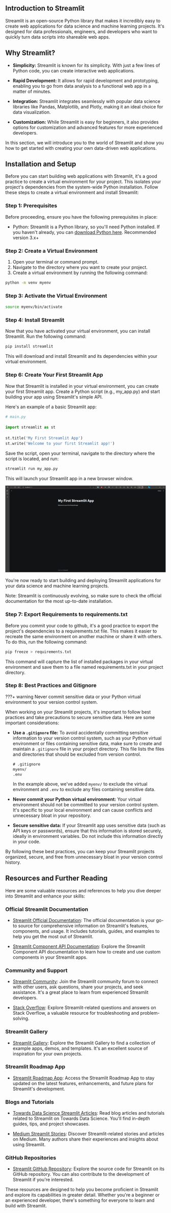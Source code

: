 ## Introduction to Streamlit

Streamlit is an open-source Python library that makes it incredibly easy to create web applications for data science and machine learning projects. It's designed for data professionals, engineers, and developers who want to quickly turn data scripts into shareable web apps.

## Why Streamlit?

- **Simplicity:** Streamlit is known for its simplicity. With just a few lines of Python code, you can create interactive web applications.

- **Rapid Development:** It allows for rapid development and prototyping, enabling you to go from data analysis to a functional web app in a matter of minutes.

- **Integration:** Streamlit integrates seamlessly with popular data science libraries like Pandas, Matplotlib, and Plotly, making it an ideal choice for data visualization.

- **Customization:** While Streamlit is easy for beginners, it also provides options for customization and advanced features for more experienced developers.

In this section, we will introduce you to the world of Streamlit and show you how to get started with creating your own data-driven web applications.


## Installation and Setup

Before you can start building web applications with Streamlit, it's a good practice to create a virtual environment for your project. This isolates your project's dependencies from the system-wide Python installation. Follow these steps to create a virtual environment and install Streamlit:

### Step 1: Prerequisites

Before proceeding, ensure you have the following prerequisites in place:

- Python: Streamlit is a Python library, so you'll need Python installed. If you haven't already, you can [download Python here](https://www.python.org/downloads/). Recommended version 3.x+

### Step 2: Create a Virtual Environment

1. Open your terminal or command prompt.
2. Navigate to the directory where you want to create your project.
3. Create a virtual environment by running the following command:

```bash
python -m venv myenv
```

### Step 3: Activate the Virtual Environment
```bash
source myenv/bin/activate
```

### Step 4: Install Streamlit
Now that you have activated your virtual environment, you can install Streamlit. Run the following command:

```bash
pip install streamlit
```

This will download and install Streamlit and its dependencies within your virtual environment.

### Step 6: Create Your First Streamlit App

Now that Streamlit is installed in your virtual environment, you can create your first Streamlit app. Create a Python script (e.g., my_app.py) and start building your app using Streamlit's simple API.

Here's an example of a basic Streamlit app:

```python
# main.py

import streamlit as st

st.title('My First Streamlit App')
st.write('Welcome to your first Streamlit app!')
```

Save the script, open your terminal, navigate to the directory where the script is located, and run:

```python
streamlit run my_app.py
```

This will launch your Streamlit app in a new browser window.

![Demo App](./demo_app.PNG)

You're now ready to start building and deploying Streamlit applications for your data science and machine learning projects.

Note: Streamlit is continuously evolving, so make sure to check the official documentation for the most up-to-date installation.


### Step 7: Export Requirements to requirements.txt

Before you commit your code to github, it's a good practice to export the project's dependencies to a requirements.txt file. This makes it easier to recreate the same environment on another machine or share it with others. To do this, run the following command:

```bash
pip freeze > requirements.txt
```

This command will capture the list of installed packages in your virtual environment and save them to a file named requirements.txt in your project directory.

### Step 8: Best Practices and Gitignore

???+ warning
    Never commit sensitive data or your Python virtual environment to your version control system.

When working on your Streamlit projects, it's important to follow best practices and take precautions to secure sensitive data. Here are some important considerations:

- **Use a `.gitignore` file:** To avoid accidentally committing sensitive information to your version control system, such as your Python virtual environment or files containing sensitive data, make sure to create and maintain a `.gitignore` file in your project directory. This file lists the files and directories that should be excluded from version control.

    ```plaintext
    # .gitignore
    myenv/
    .env
    ```

    In the example above, we've added `myenv/` to exclude the virtual environment and `.env` to exclude any files containing sensitive data.

- **Never commit your Python virtual environment:** Your virtual environment should not be committed to your version control system. It's specific to your local environment and can cause conflicts and unnecessary bloat in your repository.

- **Secure sensitive data:** If your Streamlit app uses sensitive data (such as API keys or passwords), ensure that this information is stored securely, ideally in environment variables. Do not include this information directly in your code.

By following these best practices, you can keep your Streamlit projects organized, secure, and free from unnecessary bloat in your version control history.

## Resources and Further Reading

Here are some valuable resources and references to help you dive deeper into Streamlit and enhance your skills:

### Official Streamlit Documentation

- [Streamlit Official Documentation](https://docs.streamlit.io/library/get-started): The official documentation is your go-to source for comprehensive information on Streamlit's features, components, and usage. It includes tutorials, guides, and examples to help you get the most out of Streamlit.


- [Streamlit Component API Documentation](https://docs.streamlit.io/library/api-reference): Explore the Streamlit Component API documentation to learn how to create and use custom components in your Streamlit apps.

### Community and Support

- [Streamlit Community](https://discuss.streamlit.io/): Join the Streamlit community forum to connect with other users, ask questions, share your projects, and seek assistance. It's a great place to learn from experienced Streamlit developers.

- [Stack Overflow](https://stackoverflow.com/questions/tagged/streamlit): Explore Streamlit-related questions and answers on Stack Overflow, a valuable resource for troubleshooting and problem-solving.

### Streamlit Gallery

- [Streamlit Gallery](https://streamlit.io/gallery): Explore the Streamlit Gallery to find a collection of example apps, demos, and templates. It's an excellent source of inspiration for your own projects.

### Streamlit Roadmap App

- [Streamlit Roadmap App](https://roadmap.streamlit.app/): Access the Streamlit Roadmap App to stay updated on the latest features, enhancements, and future plans for Streamlit's development.

### Blogs and Tutorials

- [Towards Data Science Streamlit Articles](https://towardsdatascience.com/tagged/streamlit): Read blog articles and tutorials related to Streamlit on Towards Data Science. You'll find in-depth guides, tips, and project showcases.

- [Medium Streamlit Stories](https://medium.com/tag/streamlit): Discover Streamlit-related stories and articles on Medium. Many authors share their experiences and insights about using Streamlit.

### GitHub Repositories

- [Streamlit GitHub Repository](https://github.com/streamlit/streamlit): Explore the source code for Streamlit on its GitHub repository. You can also contribute to the development of Streamlit if you're interested.

These resources are designed to help you become proficient in Streamlit and explore its capabilities in greater detail. Whether you're a beginner or an experienced developer, there's something for everyone to learn and build with Streamlit.
